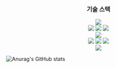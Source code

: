 <h3 align="center">기술 스택</h3>
<p align="center">
  <img src="https://img.shields.io/badge/Java-black?style=flat&logo=Java&logoColor=white"/>
  <br>
  <img src="https://img.shields.io/badge/Spring-6DB33F?style=flat&logo=Spring&logoColor=white"/>
  <img src="https://img.shields.io/badge/Spring Boot-6DB33F?style=flat&logo=SpringBoot&logoColor=white"/>
  <img src="https://img.shields.io/badge/-spring%20MVC-6DB33F?style=flat&logo=Spring&logoColor=white"/>
  <br>
  <img src="https://img.shields.io/badge/Junit5-blue?style=flat&logo=Junit5&logoColor=white"/>
  <br>
  <img src="https://img.shields.io/badge/JPA-orange?style=flat&logo=JPA&logoColor=white"/>
  <img src="https://img.shields.io/badge/Hibernate-orange?style=flat&logo=Hibernate&logoColor=white"/>
  <img src="https://img.shields.io/badge/QueryDSL-orange?style=flat&logo=querydsl&logoColor=white"/>
  <br>
  <img src="https://img.shields.io/badge/MySQL-4479A1?style=flat&logo=MySQL&logoColor=white"/>
</p>

![Anurag's GitHub stats](https://github-readme-stats.vercel.app/api?username=ldk980130&show_icons=true&theme=radical)
